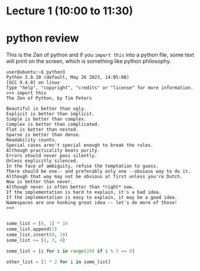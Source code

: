 # Lecture 1 (10:00 to 11:30)

# python review

This is the Zen of python and if you `import this` into a python file, some text will print on the screen, which is something like python philosophy.

```
user@ubuntu:~$ python3
Python 3.8.10 (default, May 26 2023, 14:05:08)
[GCC 9.4.0] on linux
Type "help", "copyright", "credits" or "license" for more information.
>>> import this
The Zen of Python, by Tim Peters

Beautiful is better than ugly.
Explicit is better than implicit.
Simple is better than complex.
Complex is better than complicated.
Flat is better than nested.
Sparse is better than dense.
Readability counts.
Special cases aren't special enough to break the rules.
Although practicality beats purity.
Errors should never pass silently.
Unless explicitly silenced.
In the face of ambiguity, refuse the temptation to guess.
There should be one-- and preferably only one --obvious way to do it.
Although that way may not be obvious at first unless you're Dutch.
Now is better than never.
Although never is often better than *right* now.
If the implementation is hard to explain, it's a bad idea.
If the implementation is easy to explain, it may be a good idea.
Namespaces are one honking great idea -- let's do more of those!
>>>
```

``` python

some_list = [0, 1] * 10
some_list.append(2)
some_list.insert(0, 10)
some_list += [2, 3, 4]

some_list = [i for i in range(20) if i % 5 == 0]

other_list = [1 * 2 for i in some_list]


```